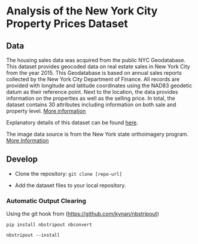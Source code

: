 # Analysis of  the New York City Property Prices Dataset

## Data

The housing sales data was acquired from the public NYC Geodatabase. This dataset provides geocoded data on real estate sales in New York City from the year 2015. This Geodatabase is based on annual sales reports collected by the New York City Department of Finance. All records are provided with longitude and latitude coordinates using the NAD83 geodetic datum as their reference point. Next to the location, the data provides information on the properties as well as the selling price. In total, the dataset contains 30 attributes including information on both sale and property level. [More information](https://geo.nyu.edu/catalog/nyu-2451-34678)

Explanatory details of this dataset can be found [here](https://www1.nyc.gov/assets/finance/downloads/pdf/07pdf/glossary_rsf071607.pdf). 

The image data source is from the New York state orthoimagery program. [More Information](http://gis.ny.gov/gateway/orthoprogram/ortho_options.htm)


## Develop

* Clone the repository: `git clone [repo-url]`

* Add the dataset files to your local repository.

### Automatic Output Clearing

Using the git hook from (https://github.com/kynan/nbstripout)

`pip install nbstripout nbconvert`

`nbstripout --install`